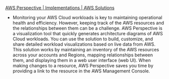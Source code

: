 [AWS Perspective | Implementations | AWS Solutions](https://aws.amazon.com/solutions/implementations/aws-perspective/?nc1=h_ls)

- Monitoring your AWS Cloud workloads is key to maintaining operational health and efficiency. However, keeping track of the AWS resources and the relationships between them can be a challenge. AWS Perspective is a visualization tool that quickly generates architecture diagrams of AWS Cloud workloads. You can use the solution to build, customize, and share detailed workload visualizations based on live data from AWS. This solution works by maintaining an inventory of the AWS resources across your accounts and Regions, mapping relationships between them, and displaying them in a web user interface (web UI). When making changes to a resource, AWS Perspective saves you time by providing a link to the resource in the AWS Management Console.

